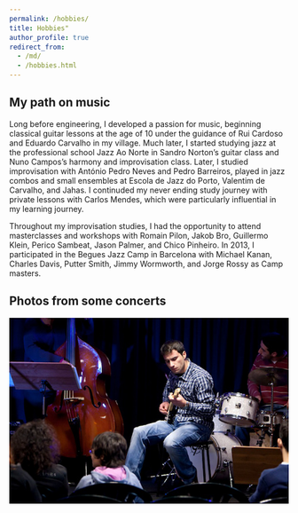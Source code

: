 ```yaml
---
permalink: /hobbies/
title: Hobbies"
author_profile: true
redirect_from: 
  - /md/
  - /hobbies.html
---
```


## My path on music

Long before engineering, I developed a passion for music, beginning classical guitar lessons at the age of 10 under the guidance of Rui Cardoso and Eduardo Carvalho in my village. Much later, I started studying jazz at the professional school Jazz Ao Norte in Sandro Norton’s guitar class and Nuno Campos’s harmony and improvisation class. Later, I studied improvisation with António Pedro Neves and Pedro Barreiros, played in jazz combos and small ensembles at Escola de Jazz do Porto, Valentim de Carvalho, and Jahas. I continuded my never ending study journey with private lessons with Carlos Mendes, which were particularly influential in my learning journey.

Throughout my improvisation studies, I had the opportunity to attend masterclasses and workshops with Romain Pilon, Jakob Bro, Guillermo Klein, Perico Sambeat, Jason Palmer, and Chico Pinheiro. In 2013, I participated in the Begues Jazz Camp in Barcelona with Michael Kanan, Charles Davis, Putter Smith, Jimmy Wormworth, and Jorge Rossy as Camp masters. 


## Photos from some concerts

![Jazz ao Norte 2010](../images/IMG_6725_c.jpg)



